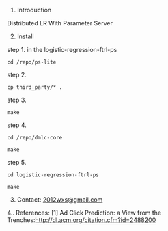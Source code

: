 1. Introduction

Distributed LR With Parameter Server

2. Install

step 1. in the logistic-regression-ftrl-ps 

    cd /repo/ps-lite

step 2.

    cp third_party/* .

step 3.

    make

step 4.

    cd /repo/dmlc-core

    make

step 5.

    cd logistic-regression-ftrl-ps

    make
    

3. Contact:
    2012wxs@gmail.com

4.. References:
[1] Ad Click Prediction: a View from the Trenches:http://dl.acm.org/citation.cfm?id=2488200

